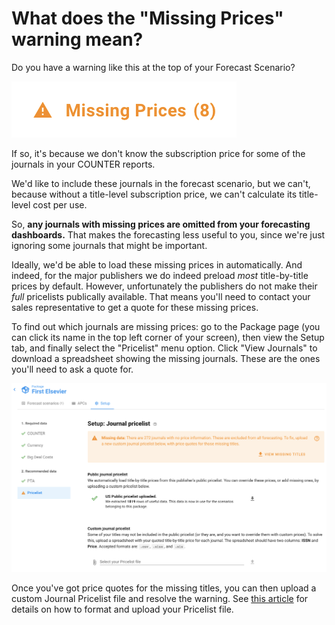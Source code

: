 # What does the "Missing Prices" warning mean?

Do you have a warning like this at the top of your Forecast Scenario?

![](../.gitbook/assets/missing-prices.png)

If so, it's because we don't know the subscription price for some of the journals in your COUNTER reports.

We'd like to include these journals in the forecast scenario, but we can't, because without a title-level subscription price, we can't calculate its title-level cost per use.

So, **any journals with missing prices are omitted from your forecasting dashboards.** That makes the forecasting less useful to you, since we're just ignoring some journals that might be important.

Ideally, we'd be able to load these missing prices in automatically. And indeed, for the major publishers we do indeed preload _most_ title-by-title prices by default. However, unfortunately the publishers do not make their _full_ pricelists publically available. That means you'll need to contact your sales representative to get a quote for these missing prices.

To find out which journals are missing prices: go to the Package page (you can click its name in the top left corner of your screen), then view the Setup tab, and finally select the "Pricelist" menu option. Click "View Journals" to download a spreadsheet showing the missing journals. These are the ones you'll need to ask a quote for.

![](../.gitbook/assets/missing-prices-warning.png)

Once you've got price quotes for the missing titles, you can then upload a custom Journal Pricelist file and resolve the warning. See [this article](../how-to-guides/upload-title-prices.md) for details on how to format and upload your Pricelist file.
